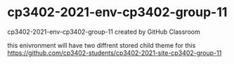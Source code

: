 # cp3402-2021-env-cp3402-group-11
cp3402-2021-env-cp3402-group-11 created by GitHub Classroom

this enivronment will have two diffrent stored child theme for this https://github.com/cp3402-students/cp3402-2021-site-cp3402-group-11
